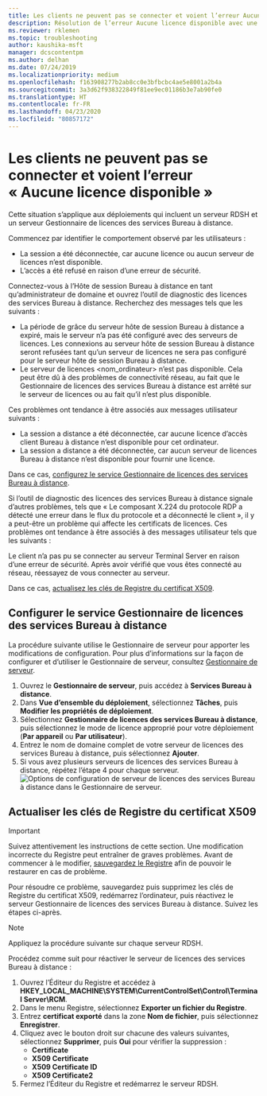 ```yaml
---
title: Les clients ne peuvent pas se connecter et voient l’erreur Aucune licence disponible
description: Résolution de l’erreur Aucune licence disponible avec une connexion Bureau à distance
ms.reviewer: rklemen
ms.topic: troubleshooting
author: kaushika-msft
manager: dcscontentpm
ms.author: delhan
ms.date: 07/24/2019
ms.localizationpriority: medium
ms.openlocfilehash: f163908277b2ab8cc0e3bfbcbc4ae5e8001a2b4a
ms.sourcegitcommit: 3a3d62f938322849f81ee9ec01186b3e7ab90fe0
ms.translationtype: HT
ms.contentlocale: fr-FR
ms.lasthandoff: 04/23/2020
ms.locfileid: "80857172"
---
```

# <a name="clients-cant-connect-and-see-no-licenses-available-error"></a>Les clients ne peuvent pas se connecter et voient l’erreur « Aucune licence disponible »

Cette situation s’applique aux déploiements qui incluent un serveur RDSH et un serveur Gestionnaire de licences des services Bureau à distance.

Commencez par identifier le comportement observé par les utilisateurs :

- La session a été déconnectée, car aucune licence ou aucun serveur de licences n’est disponible.
- L’accès a été refusé en raison d’une erreur de sécurité.

Connectez-vous à l’Hôte de session Bureau à distance en tant qu’administrateur de domaine et ouvrez l’outil de diagnostic des licences des services Bureau à distance. Recherchez des messages tels que les suivants :

  - La période de grâce du serveur hôte de session Bureau à distance a expiré, mais le serveur n’a pas été configuré avec des serveurs de licences. Les connexions au serveur hôte de session Bureau à distance seront refusées tant qu’un serveur de licences ne sera pas configuré pour le serveur hôte de session Bureau à distance.
  - Le serveur de licences \<nom_ordinateur\> n’est pas disponible. Cela peut être dû à des problèmes de connectivité réseau, au fait que le Gestionnaire de licences des services Bureau à distance est arrêté sur le serveur de licences ou au fait qu’il n’est plus disponible.

Ces problèmes ont tendance à être associés aux messages utilisateur suivants :

  - La session a distance a été déconnectée, car aucune licence d’accès client Bureau à distance n’est disponible pour cet ordinateur.
  - La session a distance a été déconnectée, car aucun serveur de licences Bureau à distance n’est disponible pour fournir une licence.

Dans ce cas, [configurez le service Gestionnaire de licences des services Bureau à distance](#configure-the-rd-licensing-service).

Si l’outil de diagnostic des licences des services Bureau à distance signale d’autres problèmes, tels que « Le composant X.224 du protocole RDP a détecté une erreur dans le flux du protocole et a déconnecté le client », il y a peut-être un problème qui affecte les certificats de licences. Ces problèmes ont tendance à être associés à des messages utilisateur tels que les suivants :

Le client n’a pas pu se connecter au serveur Terminal Server en raison d’une erreur de sécurité. Après avoir vérifié que vous êtes connecté au réseau, réessayez de vous connecter au serveur.

Dans ce cas, [actualisez les clés de Registre du certificat X509](#refresh-the-x509-certificate-registry-keys).

## <a name="configure-the-rd-licensing-service"></a>Configurer le service Gestionnaire de licences des services Bureau à distance

La procédure suivante utilise le Gestionnaire de serveur pour apporter les modifications de configuration. Pour plus d’informations sur la façon de configurer et d’utiliser le Gestionnaire de serveur, consultez [Gestionnaire de serveur](../../../administration/server-manager/server-manager.md).

1. Ouvrez le **Gestionnaire de serveur**, puis accédez à **Services Bureau à distance**.
2. Dans **Vue d’ensemble du déploiement**, sélectionnez **Tâches**, puis **Modifier les propriétés de déploiement**.
3. Sélectionnez **Gestionnaire de licences des services Bureau à distance**, puis sélectionnez le mode de licence approprié pour votre déploiement (**Par appareil** ou **Par utilisateur**).
4. Entrez le nom de domaine complet de votre serveur de licences des services Bureau à distance, puis sélectionnez **Ajouter**.
5. Si vous avez plusieurs serveurs de licences des services Bureau à distance, répétez l’étape 4 pour chaque serveur. 
    ![Options de configuration de serveur de licences des services Bureau à distance dans le Gestionnaire de serveur.](../media/troubleshoot-remote-desktop-connections/RDLicensing_Configure.png)

## <a name="refresh-the-x509-certificate-registry-keys"></a>Actualiser les clés de Registre du certificat X509

> [!IMPORTANT]  
> Suivez attentivement les instructions de cette section. Une modification incorrecte du Registre peut entraîner de graves problèmes. Avant de commencer à le modifier, [sauvegardez le Registre](https://support.microsoft.com/help/322756) afin de pouvoir le restaurer en cas de problème.

Pour résoudre ce problème, sauvegardez puis supprimez les clés de Registre du certificat X509, redémarrez l’ordinateur, puis réactivez le serveur Gestionnaire de licences des services Bureau à distance. Suivez les étapes ci-après.

> [!NOTE]
> Appliquez la procédure suivante sur chaque serveur RDSH.

Procédez comme suit pour réactiver le serveur de licences des services Bureau à distance :

1. Ouvrez l’Éditeur du Registre et accédez à **HKEY\_LOCAL\_MACHINE\\SYSTEM\\CurrentControlSet\\Control\\Terminal Server\\RCM**.
2. Dans le menu Registre, sélectionnez **Exporter un fichier du Registre**.
3. Entrez **certificat exporté** dans la zone **Nom de fichier**, puis sélectionnez **Enregistrer**.
4. Cliquez avec le bouton droit sur chacune des valeurs suivantes, sélectionnez **Supprimer**, puis **Oui** pour vérifier la suppression :  
      - **Certificate**
      - **X509 Certificate**
      - **X509 Certificate ID**
      - **X509 Certificate2**
5. Fermez l’Éditeur du Registre et redémarrez le serveur RDSH.